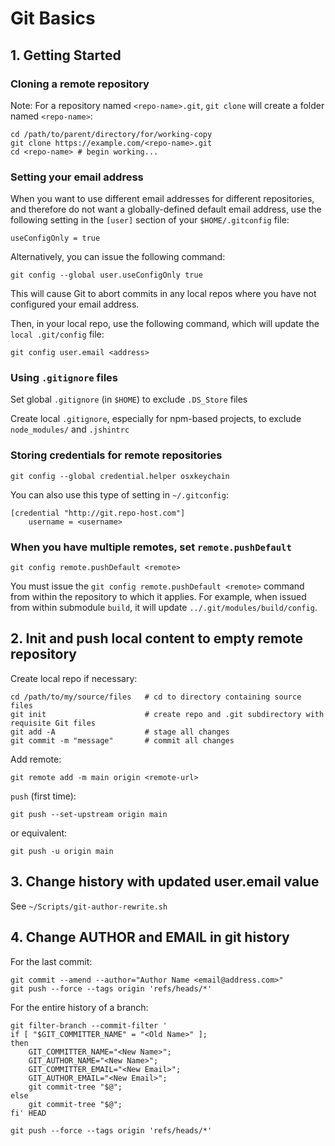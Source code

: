 # Git Basics

## 1. Getting Started

### Cloning a remote repository

Note: For a repository named `<repo-name>.git`, `git clone` will
create a folder named `<repo-name>`:

    cd /path/to/parent/directory/for/working-copy
    git clone https://example.com/<repo-name>.git
    cd <repo-name> # begin working...

### Setting your email address

When you want to use different email addresses for different
repositories, and therefore do not want a globally-defined
default email address, use the following setting in the `[user]`
section of your `$HOME/.gitconfig` file:

    useConfigOnly = true

Alternatively, you can issue the following command:

    git config --global user.useConfigOnly true

This will cause Git to abort commits in any local repos where
you have not configured your email address.

Then, in your local repo, use the following command, which
will update the `local .git/config` file:

    git config user.email <address>

### Using `.gitignore` files

Set global `.gitignore` (in `$HOME`) to exclude `.DS_Store` files

Create local `.gitignore`, especially for npm-based projects,
to exclude `node_modules/` and `.jshintrc`

### Storing credentials for remote repositories

    git config --global credential.helper osxkeychain

You can also use this type of setting in `~/.gitconfig`:

    [credential "http://git.repo-host.com"]
        username = <username>

### When you have multiple remotes, set `remote.pushDefault`

    git config remote.pushDefault <remote>

You must issue the `git config remote.pushDefault <remote>`
command from within the repository to which it applies. For
example, when issued from within submodule `build`, it will
update `../.git/modules/build/config`.

## 2. Init and push local content to empty remote repository

Create local repo if necessary:

    cd /path/to/my/source/files   # cd to directory containing source files
    git init                      # create repo and .git subdirectory with requisite Git files
    git add -A                    # stage all changes
    git commit -m "message"       # commit all changes

Add remote:

    git remote add -m main origin <remote-url>

`push` (first time):

    git push --set-upstream origin main

or equivalent:

    git push -u origin main

## 3. Change history with updated user.email value

See `~/Scripts/git-author-rewrite.sh`

## 4. Change AUTHOR and EMAIL in git history

For the last commit:

    git commit --amend --author="Author Name <email@address.com>"
    git push --force --tags origin 'refs/heads/*'

For the entire history of a branch:

    git filter-branch --commit-filter '
    if [ "$GIT_COMMITTER_NAME" = "<Old Name>" ];
    then
        GIT_COMMITTER_NAME="<New Name>";
        GIT_AUTHOR_NAME="<New Name>";
        GIT_COMMITTER_EMAIL="<New Email>";
        GIT_AUTHOR_EMAIL="<New Email>";
        git commit-tree "$@";
    else
        git commit-tree "$@";
    fi' HEAD

    git push --force --tags origin 'refs/heads/*'
